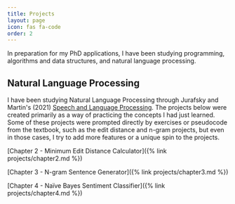 ```yaml
---
title: Projects
layout: page
icon: fas fa-code
order: 2
---
```

In preparation for my PhD applications, I have been studying programming, algorithms and data structures, and natural language processing. 

## Natural Language Processing

I have been studying Natural Language Processing through Jurafsky and Martin's (2021) [Speech and Language Processing](https://web.stanford.edu/~jurafsky/slp3/). The projects below were created primarily as a way of practicing the concepts I had just learned. Some of these projects were prompted directly by exercises or pseudocode from the textbook, such as the edit distance and n-gram projects, but even in those cases, I try to add more features or a unique spin to the projects.   

[Chapter 2 - Minimum Edit Distance Calculator]({% link projects/chapter2.md %})

[Chapter 3 - N-gram Sentence Generator]({% link projects/chapter3.md %})

[Chapter 4 - Naïve Bayes Sentiment Classifier]({% link projects/chapter4.md %})